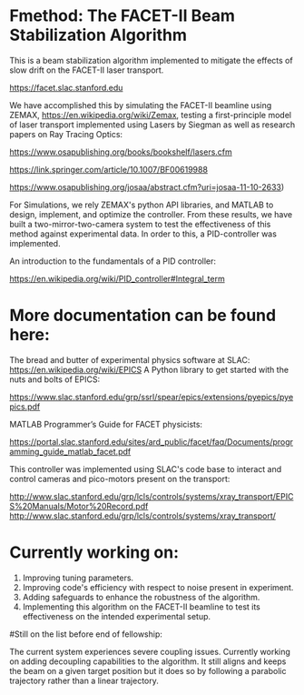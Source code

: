 # Fmethod: The FACET-II Beam Stabilization Algorithm

This is a beam stabilization algorithm implemented to mitigate the effects of slow drift on the FACET-II laser transport. 

https://facet.slac.stanford.edu

We have accomplished this by simulating the FACET-II beamline using ZEMAX, https://en.wikipedia.org/wiki/Zemax, testing a first-principle model of laser transport implemented using Lasers by Siegman as well as research papers on Ray Tracing Optics:

https://www.osapublishing.org/books/bookshelf/lasers.cfm

https://link.springer.com/article/10.1007/BF00619988

https://www.osapublishing.org/josaa/abstract.cfm?uri=josaa-11-10-2633)


For Simulations, we rely ZEMAX's python API libraries, and MATLAB to design, implement, and optimize the controller. From these results, we have built a two-mirror-two-camera system to test the effectiveness of this method against experimental data.  In order to this, a PID-controller was implemented.

An introduction to the fundamentals of a PID controller: 

https://en.wikipedia.org/wiki/PID_controller#Integral_term

# More documentation can be found here: 

The bread and butter of experimental physics software at SLAC: https://en.wikipedia.org/wiki/EPICS
A Python library to get started with the nuts and bolts of EPICS: 

https://www.slac.stanford.edu/grp/ssrl/spear/epics/extensions/pyepics/pyepics.pdf

MATLAB Programmer’s Guide for FACET physicists: 

https://portal.slac.stanford.edu/sites/ard_public/facet/faq/Documents/programming_guide_matlab_facet.pdf 

This controller was implemented using SLAC's code base to interact and control cameras and pico-motors present on the transport: 

http://www.slac.stanford.edu/grp/lcls/controls/systems/xray_transport/EPICS%20Manuals/Motor%20Record.pdf
http://www.slac.stanford.edu/grp/lcls/controls/systems/xray_transport/

# Currently working on: 

1. Improving tuning parameters. 
2. Improving code's efficiency with respect to noise present in experiment. 
3. Adding safeguards to enhance the robustness of the algorithm. 
4. Implementing this algorithm on the FACET-II beamline to test its effectiveness on the intended experimental setup.

#Still on the list before end of fellowship: 

The current system experiences severe coupling issues. Currently working on adding decoupling capabilities to the algorithm. It still aligns and keeps the beam on a given target position but it does so by following a parabolic trajectory rather than a linear trajectory.





